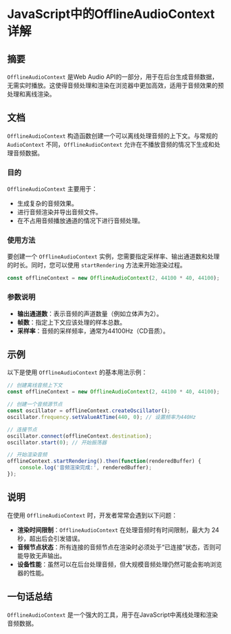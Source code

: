 <!--
Meta Description: # JavaScript中的OfflineAudioContext详解 ## 摘要 `OfflineAudioContext` 是Web Audio API的一部分，用于在后台生成音频数据，无需实时播放。这使得音频处理和渲染在浏览器中更加高效，适用于音频效果的预处理和离线渲染。 ## 文档 `Off...
Meta Keywords: offlineaudiocontext, offlinecontext, 44100, oscillator, const
-->

# JavaScript中的OfflineAudioContext详解

## 摘要
`OfflineAudioContext` 是Web Audio API的一部分，用于在后台生成音频数据，无需实时播放。这使得音频处理和渲染在浏览器中更加高效，适用于音频效果的预处理和离线渲染。

## 文档
`OfflineAudioContext` 构造函数创建一个可以离线处理音频的上下文。与常规的 `AudioContext` 不同，`OfflineAudioContext` 允许在不播放音频的情况下生成和处理音频数据。

### 目的
`OfflineAudioContext` 主要用于：
- 生成复杂的音频效果。
- 进行音频渲染并导出音频文件。
- 在不占用音频播放通道的情况下进行音频处理。

### 使用方法
要创建一个 `OfflineAudioContext` 实例，您需要指定采样率、输出通道数和处理的时长。同时，您可以使用 `startRendering` 方法来开始渲染过程。

```javascript
const offlineContext = new OfflineAudioContext(2, 44100 * 40, 44100);
```

### 参数说明
- **输出通道数**：表示音频的声道数量（例如立体声为2）。
- **帧数**：指定上下文应该处理的样本总数。
- **采样率**：音频的采样频率，通常为44100Hz（CD音质）。

## 示例
以下是使用 `OfflineAudioContext` 的基本用法示例：

```javascript
// 创建离线音频上下文
const offlineContext = new OfflineAudioContext(2, 44100 * 40, 44100);

// 创建一个音频源节点
const oscillator = offlineContext.createOscillator();
oscillator.frequency.setValueAtTime(440, 0); // 设置频率为440Hz

// 连接节点
oscillator.connect(offlineContext.destination);
oscillator.start(0); // 开始振荡器

// 开始渲染音频
offlineContext.startRendering().then(function(renderedBuffer) {
    console.log('音频渲染完成:', renderedBuffer);
});
```

## 说明
在使用 `OfflineAudioContext` 时，开发者常常会遇到以下问题：
- **渲染时间限制**：`OfflineAudioContext` 在处理音频时有时间限制，最大为 24 秒，超出后会引发错误。
- **音频节点状态**：所有连接的音频节点在渲染时必须处于“已连接”状态，否则可能导致无声输出。
- **设备性能**：虽然可以在后台处理音频，但大规模音频处理仍然可能会影响浏览器的性能。

## 一句话总结
`OfflineAudioContext` 是一个强大的工具，用于在JavaScript中离线处理和渲染音频数据。